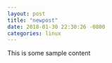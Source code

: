 ```yaml
---
layout: post
title: "newpost"
date: 2018-01-30 22:30:26 -0800
categories: linux
---
```


This is some sample content

